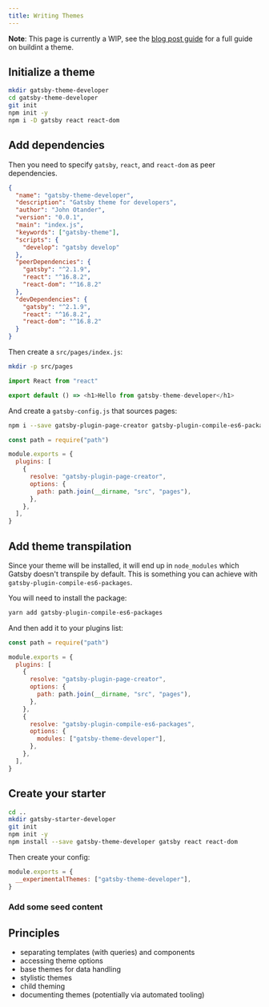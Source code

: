 ```yaml
---
title: Writing Themes
---
```


**Note**: This page is currently a WIP, see the [blog post guide]() for a full guide on buildint a theme.

## Initialize a theme

```sh
mkdir gatsby-theme-developer
cd gatsby-theme-developer
git init
npm init -y
npm i -D gatsby react react-dom
```

## Add dependencies

Then you need to specify `gatsby`, `react`, and `react-dom` as peer dependencies.

```json
{
  "name": "gatsby-theme-developer",
  "description": "Gatsby theme for developers",
  "author": "John Otander",
  "version": "0.0.1",
  "main": "index.js",
  "keywords": ["gatsby-theme"],
  "scripts": {
    "develop": "gatsby develop"
  },
  "peerDependencies": {
    "gatsby": "^2.1.9",
    "react": "^16.8.2",
    "react-dom": "^16.8.2"
  },
  "devDependencies": {
    "gatsby": "^2.1.9",
    "react": "^16.8.2",
    "react-dom": "^16.8.2"
  }
}
```

Then create a `src/pages/index.js`:

```sh
mkdir -p src/pages
```

```js:title=src/pages/index.js
import React from "react"

export default () => <h1>Hello from gatsby-theme-developer</h1>
```

And create a `gatsby-config.js` that sources pages:

```sh
npm i --save gatsby-plugin-page-creator gatsby-plugin-compile-es6-packages
```

```js:title=gatsby-config.js
const path = require("path")

module.exports = {
  plugins: [
    {
      resolve: "gatsby-plugin-page-creator",
      options: {
        path: path.join(__dirname, "src", "pages"),
      },
    },
  ],
}
```

## Add theme transpilation

Since your theme will be installed, it will end up in `node_modules` which Gatsby doesn't transpile by default.
This is something you can achieve with `gatsby-plugin-compile-es6-packages`.

You will need to install the package:

```sh
yarn add gatsby-plugin-compile-es6-packages
```

And then add it to your plugins list:

```js:title=gatsby-config.js
const path = require("path")

module.exports = {
  plugins: [
    {
      resolve: "gatsby-plugin-page-creator",
      options: {
        path: path.join(__dirname, "src", "pages"),
      },
    },
    {
      resolve: "gatsby-plugin-compile-es6-packages",
      options: {
        modules: ["gatsby-theme-developer"],
      },
    },
  ],
}
```

## Create your starter

```sh
cd ..
mkdir gatsby-starter-developer
git init
npm init -y
npm install --save gatsby-theme-developer gatsby react react-dom
```

Then create your config:

```js:title=gatsby-config.js
module.exports = {
  __experimentalThemes: ["gatsby-theme-developer"],
}
```

### Add some seed content

## **Principles**

- separating templates (with queries) and components
- accessing theme options
- base themes for data handling
- stylistic themes
- child theming
- documenting themes (potentially via automated tooling)
